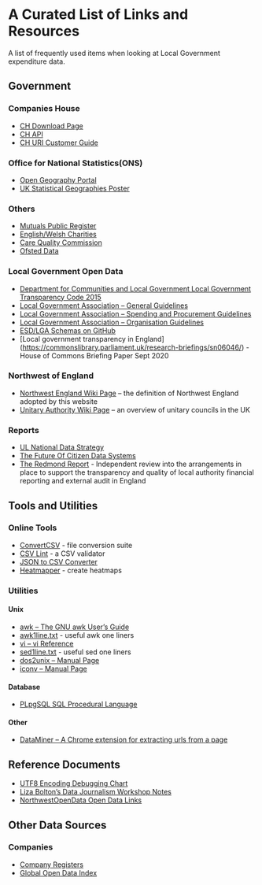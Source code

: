 # A Curated List of Links and Resources

A list of frequently used items when looking at Local Government expenditure data.

## Government

### Companies House

* [CH Download Page](http://download.companieshouse.gov.uk/en_output.html)
* [CH API](https://developer.companieshouse.gov.uk/api/docs/index.html)
* [CH URI Customer Guide](https://assets.publishing.service.gov.uk/government/uploads/system/uploads/attachment_data/file/426891/uniformResourceIdentifiersCustomerGuide.pdf)

### Office for National Statistics(ONS)


* [Open Geography Portal](https://geoportal.statistics.gov.uk/)
* [UK Statistical Geographies Poster](https://ago-item-storage.s3.us-east-1.amazonaws.com/12780d7441be46bdbcda875cdea26a55/hierarchy_poster_v2.8_JUN_2020_A3.pdf?X-Amz-Security-Token=IQoJb3JpZ2luX2VjEEEaCXVzLWVhc3QtMSJHMEUCIQDZTimlXTNdjHcSLZoK5N8UKITxYgx9mzEoNQbLeny%2BLgIgawmKGpaHahmy1rnQW2FZF5c3Ksu5Dcsuf6KHOacNw%2FsqvQMI6v%2F%2F%2F%2F%2F%2F%2F%2F%2F%2FARAAGgw2MDQ3NTgxMDI2NjUiDN0FN0eyLG5p2%2FMA4SqRA2tPgBoiiY%2BnIaFMy%2B%2B7QtA68RDWS2Vu343SE4DykPPma2Uj%2BBEfxDn%2FZyzrD9LUmKrwETvQtLRhmDgpzDlxC6eLjF5i0PBKOlef9X%2BFH00TH27cIZ7NB2a01CPJNj%2BhDw4By0qK%2FwdDDD1%2B4P2veDrhkCFJ%2B3Xw3dvC2zs2vTHJdp205CSdAi7S3UCONtJwb5I%2BN94EWoXCY5BY7ELa5J0PBf5tWmdnt85HQw8CFoBNXJsgDROUC8EK03bEuzWT%2F0qgkM3skXpYvAoJHt5B5pYy7pIdpmwNuHUHNf%2BVYt51j1T6L67zqjToUnQV2XvQBFnAlR%2BWUpCR5Y3lSzpIY6ZeBFJbQ53QP2DOs7WtB294STGLY2ExUh7knsczpheNuVPGqN12559e1t0JjfcHJF31JH8M2hhqvblUUy7y4AcqWFQuBijO%2BH4zZECju0MtvdcPNNYyO62natW1GYMaLYx9uY6tD1CZ3PaX3um4D1P4bW%2FPd8rWOCYNNViHb7JNJgNBjaG5RnZMxjw3DKiydPinMJ3uyvgFOusBq7YRfFJwBwygB9uN6VeePwFgtV%2BYYvNA0TDnXNWC6PKAQcAIFkf8W0l95FD2m8HaUqoCaWY1hsaaczqOuCUmH7mGyUhGvPCvwFJuZ7IO9ZTJw30P4o%2FlSTh6%2BjVsOzLkmNXhOljg3JX7DDIozL%2BZeh0XXrsaUBIB7ZlS3m0Dh3LUdjlohdeGayedTHHs6rpV84tXTW7zE3zVYtMz1XelHQJa9YDCuilOX8JCoDNEGjt0bLxLrV3aSSLDpbH2IvlqNi93yYF%2BkZ4bLpYyNYghe9ro3QLojq79aFgSFnea1qoRKXRd%2FYSnt8W%2BZg%3D%3D&X-Amz-Algorithm=AWS4-HMAC-SHA256&X-Amz-Date=20200718T101553Z&X-Amz-SignedHeaders=host&X-Amz-Expires=300&X-Amz-Credential=ASIAYZTTEKKE7QGZT5S3%2F20200718%2Fus-east-1%2Fs3%2Faws4_request&X-Amz-Signature=6389c473927c978644679e68c4a585daec79cba4566ac0c6c48ca6b5023253cb)

### Others
* [Mutuals Public Register](https://mutuals.fca.org.uk/)
* [English/Welsh Charities](https://register-of-charities.charitycommission.gov.uk/register/full-register-download)
* [Care Quality Commission](https://www.cqc.org.uk/about-us/transparency/using-cqc-data)
* [Ofsted Data](https://www.gov.uk/government/organisations/ofsted/about/statistics)

### Local Government Open Data

* [Department for Communities and Local Government Local Government Transparency Code 2015](https://assets.publishing.service.gov.uk/government/uploads/system/uploads/attachment_data/file/408386/150227_PUBLICATION_Final_LGTC_2015.pdf)
* [Local Government Association – General Guidelines](https://www.local.gov.uk/sites/default/files/documents/publishing-data-general-g-2b0.pdf)
* [Local Government Association – Spending and Procurement Guidelines](https://www.local.gov.uk/sites/default/files/documents/publishing-spending-and-p-485.pdf)
* [Local Government Association – Organisation Guidelines](https://www.local.gov.uk/sites/default/files/documents/publishing-organisation-i-faa.pdf)
* [ESD/LGA Schemas on GitHub](https://github.com/esd-org-uk/schemas)
* [Local government transparency in England] (https://commonslibrary.parliament.uk/research-briefings/sn06046/) - House of Commons Briefing Paper Sept 2020

### Northwest of England
* [Northwest England Wiki Page](https://en.wikipedia.org/wiki/North_West_England) – the definition of Northwest England adopted by this website
* [Unitary Authority Wiki Page](https://en.wikipedia.org/wiki/Unitary_authorities_of_England) – an overview of unitary councils in the UK

### Reports
* [UL National Data Strategy](https://www.gov.uk/government/publications/uk-national-data-strategy/national-data-strategy)
* [The Future Of Citizen Data Systems](https://assets.publishing.service.gov.uk/government/uploads/system/uploads/attachment_data/file/915912/GOS_The_Future_of_Citizen_Data_Systems_Report.pdf)
* [The Redmond Report](https://assets.publishing.service.gov.uk/government/uploads/system/uploads/attachment_data/file/850638/Redmond_Review_Call_for_Views_-_Extended.pdf) - Independent review into the arrangements in place to support the transparency and quality of local authority financial reporting and external audit in England

## Tools and Utilities

### Online Tools

* [ConvertCSV](https://www.convertcsv.com/index.html) - file conversion suite
* [CSV Lint](https://csvlint.io/) - a CSV validator
* [JSON to CSV Converter](https://json-csv.com/)
* [Heatmapper](http://heatmapper.ca) - create heatmaps

### Utilities

#### Unix
* [awk – The GNU awk User’s Guide](https://www.gnu.org/software/gawk/manual/gawk.html)
* [awk1line.txt](https://www.pement.org/awk/awk1line.txt) - useful awk one liners
* [vi – vi Reference](http://www.ungerhu.com/jxh/vi.html)
* [sed1line.txt](http://sed.sourceforge.net/sed1line.txt) - useful sed one liners
* [dos2unix – Manual Page](https://linux.die.net/man/1/dos2unix)
* [iconv – Manual Page](https://linux.die.net/man/1/iconv)

#### Database

* [PLpgSQL SQL Procedural Language](https://www.postgresql.org/docs/9.4/plpgsql.html)

#### Other
* [DataMiner – A Chrome extension for extracting urls from a page](https://data-miner.io/)

## Reference Documents

* [UTF8 Encoding Debugging Chart](https://www.i18nqa.com/debug/utf8-debug.html)
* [Liza Bolton’s Data Journalism Workshop Notes](https://docs.google.com/document/d/1qdr8NYcMNDBaUmUsgygTWZWDv4HMpjfIpjsKzD_QHyw/edit#heading=h.8556luurwlj7)
* [NorthwestOpenData Open Data Links](http://www.northwestopendata.org.uk/northwest-open-data-links/)

## Other Data Sources

### Companies
* [Company Registers](http://www.rba.co.uk/sources/registers.htm)
* [Global Open Data Index](https://index.okfn.org/)
